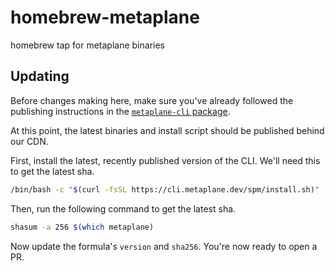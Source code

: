 # homebrew-metaplane

homebrew tap for metaplane binaries

## Updating

Before changes making here, make sure you've already followed the publishing instructions in the [`metaplane-cli` package](https://github.com/metaplane/metaplane-frontend/tree/main/packages/metaplane-cli#publishing).

At this point, the latest binaries and install script should be published behind our CDN.

First, install the latest, recently published version of the CLI. We'll need this to get the latest sha.

```sh
/bin/bash -c "$(curl -fsSL https://cli.metaplane.dev/spm/install.sh)"
```

Then, run the following command to get the latest sha.

```sh
shasum -a 256 $(which metaplane)
```

Now update the formula's `version` and `sha256`. You're now ready to open a PR.
